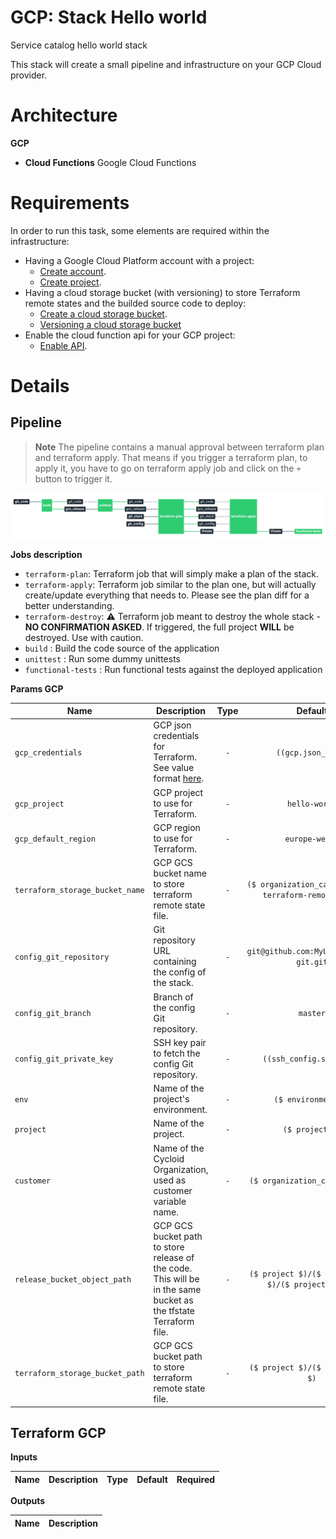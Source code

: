 # GCP: Stack Hello world

Service catalog hello world stack

This stack will create a small pipeline and infrastructure on your GCP Cloud provider.

# Architecture

**GCP**
  * **Cloud Functions** Google Cloud Functions

# Requirements

In order to run this task, some elements are required within the infrastructure:

  * Having a Google Cloud Platform account with a project:
    * [Create account](https://console.cloud.google.com/freetrial).
    * [Create project](https://cloud.google.com/resource-manager/docs/creating-managing-projects).
  * Having a cloud storage bucket (with versioning) to store Terraform remote states and the builded source code to deploy:
    * [Create a cloud storage bucket](https://cloud.google.com/storage/docs/creating-buckets).
    * [Versioning a cloud storage bucket](https://cloud.google.com/storage/docs/gsutil/commands/versioning)
  * Enable the cloud function api for your GCP project:
    * [Enable API](https://console.cloud.google.com/flows/enableapi?apiid=cloudfunctions&redirect=https://cloud.google.com/functions/quickstart).

# Details

## Pipeline

> **Note** The pipeline contains a manual approval between terraform plan and terraform apply.
> That means if you trigger a terraform plan, to apply it, you have to go on terraform apply job
> and click on the `+` button to trigger it.

<img src="gcp-pipeline.png" width="800">

**Jobs description**

  * `terraform-plan`: Terraform job that will simply make a plan of the stack.
  * `terraform-apply`: Terraform job similar to the plan one, but will actually create/update everything that needs to. Please see the plan diff for a better understanding.
  * `terraform-destroy`: :warning: Terraform job meant to destroy the whole stack - **NO CONFIRMATION ASKED**. If triggered, the full project **WILL** be destroyed. Use with caution.
  * `build` : Build the code source of the application
  * `unittest` : Run some dummy unittests
  * `functional-tests` : Run functional tests against the deployed application

**Params GCP**

|Name|Description|Type|Default|Required|
|---|---|:---:|:---:|:---:|
|`gcp_credentials`|GCP json credentials for Terraform. See value format [here](https://docs.cycloid.io/advanced-guide/integrate-and-use-cycloid-credentials-manager.html#vault-in-the-pipeline).|`-`|`((gcp.json_key))`|`True`|
|`gcp_project`|GCP project to use for Terraform.|`-`|`hello-world`|`True`|
|`gcp_default_region`|GCP region to use for Terraform.|`-`|`europe-west1`|`True`|
|`terraform_storage_bucket_name`|GCP GCS bucket name to store terraform remote state file.|`-`|`($ organization_canonical $)-terraform-remote-state`|`True`|
|`config_git_repository`|Git repository URL containing the config of the stack.|`-`|`git@github.com:MyUser/config-git.git`|`True`|
|`config_git_branch`|Branch of the config Git repository.|`-`|`master`|`True`|
|`config_git_private_key`|SSH key pair to fetch the config Git repository.|`-`|`((ssh_config.ssh_key))`|`True`|
|`env`|Name of the project's environment.|`-`|`($ environment $)`|`True`|
|`project`|Name of the project.|`-`|`($ project $)`|`True`|
|`customer`|Name of the Cycloid Organization, used as customer variable name.|`-`|`($ organization_canonical $)`|`True`|
|`release_bucket_object_path`|GCP GCS bucket path to store release of the code. This will be in the same bucket as the tfstate Terraform file.|`-`|`($ project $)/($ environment $)/($ project $).zip`|`True`|
|`terraform_storage_bucket_path`|GCP GCS bucket path to store terraform remote state file.|`-`|`($ project $)/($ environment $)`|`True`|

## Terraform GCP

**Inputs**

|Name|Description|Type|Default|Required|
|---|---|:---:|:---:|:---:|

**Outputs**

| Name | Description |
|------|-------------|
